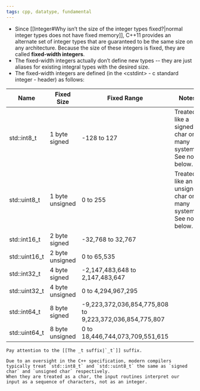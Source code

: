 ```yaml
---
tags: cpp, datatype, fundamental
---
```


- Since [[Integer#Why isn’t the size of the integer types fixed?|normal integer types does not have fixed memory]], C++11 provides an alternate set of integer types that are guaranteed to be the same size on any architecture. Because the size of these integers is fixed, they are called **fixed-width integers**.
- The fixed-width integers actually don’t define new types -- they are just aliases for existing integral types with the desired size.
- The fixed-width integers are defined (in the \<cstdint> - c standard integer - header) as follows:

| Name          | Fixed Size      | Fixed Range                                             | Notes                                                          |
| ------------- | --------------- | ------------------------------------------------------- | -------------------------------------------------------------- |
| std::int8_t   | 1 byte signed   | -128 to 127                                             | Treated like a signed char on many systems. See note below.    |
| std::uint8_t  | 1 byte unsigned | 0 to 255                                                | Treated like an unsigned char on many systems. See note below. |
| std::int16_t  | 2 byte signed   | -32,768 to 32,767                                       |                                                                |
| std::uint16_t | 2 byte unsigned | 0 to 65,535                                             |                                                                |
| std::int32_t  | 4 byte signed   | -2,147,483,648 to 2,147,483,647                         |                                                                |
| std::uint32_t | 4 byte unsigned | 0 to 4,294,967,295                                      |                                                                |
| std::int64_t  | 8 byte signed   | -9,223,372,036,854,775,808 to 9,223,372,036,854,775,807 |                                                                |
| std::uint64_t | 8 byte unsigned | 0 to 18,446,744,073,709,551,615                         |                                                                |

```ad-note
Pay attention to the [[The _t suffix|`_t`]] suffix.
```

```ad-warning
Due to an oversight in the C++ specification, modern compilers typically treat `std::int8_t` and `std::uint8_t` the same as `signed char` and `unsigned char` respectively.
When they are treated as a char, the input routines interpret our input as a sequence of characters, not as an integer.
```